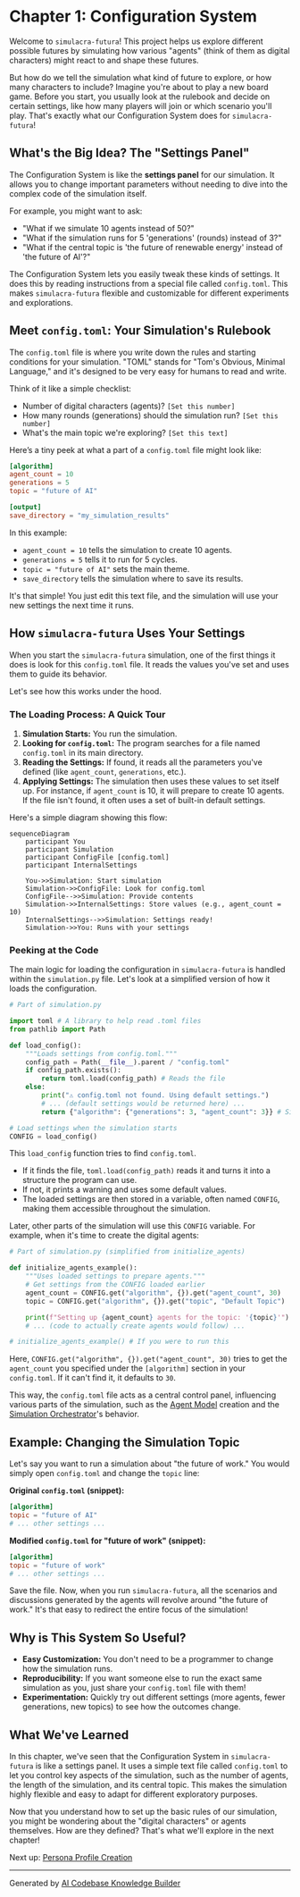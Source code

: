 # Chapter 1: Configuration System

Welcome to `simulacra-futura`! This project helps us explore different possible futures by simulating how various "agents" (think of them as digital characters) might react to and shape these futures.

But how do we tell the simulation what kind of future to explore, or how many characters to include? Imagine you're about to play a new board game. Before you start, you usually look at the rulebook and decide on certain settings, like how many players will join or which scenario you'll play. That's exactly what our Configuration System does for `simulacra-futura`!

## What's the Big Idea? The "Settings Panel"

The Configuration System is like the **settings panel** for our simulation. It allows you to change important parameters without needing to dive into the complex code of the simulation itself.

For example, you might want to ask:
*   "What if we simulate 10 agents instead of 50?"
*   "What if the simulation runs for 5 'generations' (rounds) instead of 3?"
*   "What if the central topic is 'the future of renewable energy' instead of 'the future of AI'?"

The Configuration System lets you easily tweak these kinds of settings. It does this by reading instructions from a special file called `config.toml`. This makes `simulacra-futura` flexible and customizable for different experiments and explorations.

## Meet `config.toml`: Your Simulation's Rulebook

The `config.toml` file is where you write down the rules and starting conditions for your simulation. "TOML" stands for "Tom's Obvious, Minimal Language," and it's designed to be very easy for humans to read and write.

Think of it like a simple checklist:

*   Number of digital characters (agents)? `[Set this number]`
*   How many rounds (generations) should the simulation run? `[Set this number]`
*   What's the main topic we're exploring? `[Set this text]`

Here’s a tiny peek at what a part of a `config.toml` file might look like:

```toml
[algorithm]
agent_count = 10
generations = 5
topic = "future of AI"

[output]
save_directory = "my_simulation_results"
```

In this example:
*   `agent_count = 10` tells the simulation to create 10 agents.
*   `generations = 5` tells it to run for 5 cycles.
*   `topic = "future of AI"` sets the main theme.
*   `save_directory` tells the simulation where to save its results.

It's that simple! You just edit this text file, and the simulation will use your new settings the next time it runs.

## How `simulacra-futura` Uses Your Settings

When you start the `simulacra-futura` simulation, one of the first things it does is look for this `config.toml` file. It reads the values you've set and uses them to guide its behavior.

Let's see how this works under the hood.

### The Loading Process: A Quick Tour

1.  **Simulation Starts:** You run the simulation.
2.  **Looking for `config.toml`:** The program searches for a file named `config.toml` in its main directory.
3.  **Reading the Settings:** If found, it reads all the parameters you've defined (like `agent_count`, `generations`, etc.).
4.  **Applying Settings:** The simulation then uses these values to set itself up. For instance, if `agent_count` is 10, it will prepare to create 10 agents. If the file isn't found, it often uses a set of built-in default settings.

Here's a simple diagram showing this flow:

```mermaid
sequenceDiagram
    participant You
    participant Simulation
    participant ConfigFile [config.toml]
    participant InternalSettings

    You->>Simulation: Start simulation
    Simulation->>ConfigFile: Look for config.toml
    ConfigFile-->>Simulation: Provide contents
    Simulation->>InternalSettings: Store values (e.g., agent_count = 10)
    InternalSettings-->>Simulation: Settings ready!
    Simulation->>You: Runs with your settings
```

### Peeking at the Code

The main logic for loading the configuration in `simulacra-futura` is handled within the `simulation.py` file. Let's look at a simplified version of how it loads the configuration.

```python
# Part of simulation.py

import toml # A library to help read .toml files
from pathlib import Path

def load_config():
    """Loads settings from config.toml."""
    config_path = Path(__file__).parent / "config.toml"
    if config_path.exists():
        return toml.load(config_path) # Reads the file
    else:
        print("⚠️ config.toml not found. Using default settings.")
        # ... (default settings would be returned here) ...
        return {"algorithm": {"generations": 3, "agent_count": 3}} # Simplified default

# Load settings when the simulation starts
CONFIG = load_config()
```
This `load_config` function tries to find `config.toml`.
*   If it finds the file, `toml.load(config_path)` reads it and turns it into a structure the program can use.
*   If not, it prints a warning and uses some default values.
*   The loaded settings are then stored in a variable, often named `CONFIG`, making them accessible throughout the simulation.

Later, other parts of the simulation will use this `CONFIG` variable. For example, when it's time to create the digital agents:

```python
# Part of simulation.py (simplified from initialize_agents)

def initialize_agents_example():
    """Uses loaded settings to prepare agents."""
    # Get settings from the CONFIG loaded earlier
    agent_count = CONFIG.get("algorithm", {}).get("agent_count", 30)
    topic = CONFIG.get("algorithm", {}).get("topic", "Default Topic")

    print(f"Setting up {agent_count} agents for the topic: '{topic}'")
    # ... (code to actually create agents would follow) ...

# initialize_agents_example() # If you were to run this
```
Here, `CONFIG.get("algorithm", {}).get("agent_count", 30)` tries to get the `agent_count` you specified under the `[algorithm]` section in your `config.toml`. If it can't find it, it defaults to `30`.

This way, the `config.toml` file acts as a central control panel, influencing various parts of the simulation, such as the [Agent Model](03_agent_model_.md) creation and the [Simulation Orchestrator](05_simulation_orchestrator_.md)'s behavior.

## Example: Changing the Simulation Topic

Let's say you want to run a simulation about "the future of work." You would simply open `config.toml` and change the `topic` line:

**Original `config.toml` (snippet):**
```toml
[algorithm]
topic = "future of AI"
# ... other settings ...
```

**Modified `config.toml` for "future of work" (snippet):**
```toml
[algorithm]
topic = "future of work"
# ... other settings ...
```

Save the file. Now, when you run `simulacra-futura`, all the scenarios and discussions generated by the agents will revolve around "the future of work." It's that easy to redirect the entire focus of the simulation!

## Why is This System So Useful?

*   **Easy Customization:** You don't need to be a programmer to change how the simulation runs.
*   **Reproducibility:** If you want someone else to run the exact same simulation as you, just share your `config.toml` file with them!
*   **Experimentation:** Quickly try out different settings (more agents, fewer generations, new topics) to see how the outcomes change.

## What We've Learned

In this chapter, we've seen that the Configuration System in `simulacra-futura` is like a settings panel. It uses a simple text file called `config.toml` to let you control key aspects of the simulation, such as the number of agents, the length of the simulation, and its central topic. This makes the simulation highly flexible and easy to adapt for different exploratory purposes.

Now that you understand how to set up the basic rules of our simulation, you might be wondering about the "digital characters" or agents themselves. How are they defined? That's what we'll explore in the next chapter!

Next up: [Persona Profile Creation](02_persona_profile_creation_.md)

---

Generated by [AI Codebase Knowledge Builder](https://github.com/The-Pocket/Tutorial-Codebase-Knowledge)